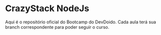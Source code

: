 # CrazyStack NodeJs
Aqui é o repositório oficial do Bootcamp do DevDoido. Cada aula terá sua branch correspondente para poder seguir o curso.
